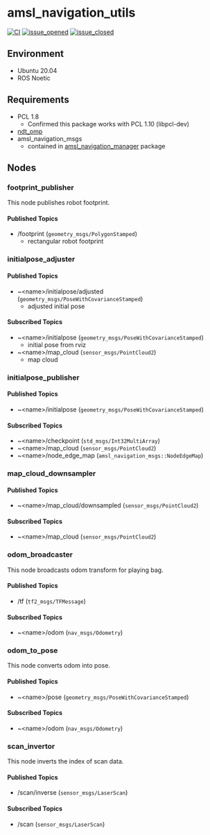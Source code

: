 # amsl_navigation_utils

[![CI](https://github.com/amslabtech/amsl_navigation_utils/workflows/ci/badge.svg)](https://github.com/amslabtech/amsl_navigation_utils/actions)
[![issue_opened](https://img.shields.io/github/issues/amslabtech/amsl_navigation_utils.svg)](https://github.com/amslabtech/amsl_navigation_utils/issues?q=is%3Aopen+is%3Aissue)
[![issue_closed](https://img.shields.io/github/issues-closed/amslabtech/amsl_navigation_utils.svg)](https://github.com/amslabtech/amsl_navigation_utils/issues?q=is%3Aissue+is%3Aclosed)

## Environment
- Ubuntu 20.04
- ROS Noetic

## Requirements
- PCL 1.8
  - Confirmed this package works with PCL 1.10 (libpcl-dev)
- [ndt_omp](https://github.com/koide3/ndt_omp.git)
- amsl_navigation_msgs
  - contained in [amsl_navigation_manager](https://github.com/amslabtech/amsl_navigation_managers.git) package

## Nodes
### footprint_publisher
This node publishes robot footprint.
#### Published Topics
- /footprint (`geometry_msgs/PolygonStamped`)
  - rectangular robot footprint

### initialpose_adjuster
#### Published Topics
- ~\<name>/initialpose/adjusted (`geometry_msgs/PoseWithCovarianceStamped`)
  - adjusted initial pose
#### Subscribed Topics
- ~\<name>/initialpose (`geometry_msgs/PoseWithCovarianceStamped`)
  - initial pose from rviz
- ~\<name>/map_cloud (`sensor_msgs/PointCloud2`)
  - map cloud

### initialpose_publisher
#### Published Topics
- ~\<name>/initialpose (`geometry_msgs/PoseWithCovarianceStamped`)
#### Subscribed Topics
- ~\<name>/checkpoint (`std_msgs/Int32MultiArray`)
- ~\<name>/map_cloud (`sensor_msgs/PointCloud2`)
- ~\<name>/node_edge_map (`amsl_navigation_msgs::NodeEdgeMap`)

### map_cloud_downsampler
#### Published Topics
- ~\<name>/map_cloud/downsampled (`sensor_msgs/PointCloud2`)
#### Subscribed Topics
- ~\<name>/map_cloud (`sensor_msgs/PointCloud2`)

### odom_broadcaster
This node broadcasts odom transform for playing bag.
#### Published Topics
- /tf (`tf2_msgs/TFMessage`)
#### Subscribed Topics
- ~\<name>/odom (`nav_msgs/Odometry`)

### odom_to_pose
This node converts odom into pose.
#### Published Topics
- ~\<name>/pose (`geometry_msgs/PoseWithCovarianceStamped`)
#### Subscribed Topics
- ~\<name>/odom (`nav_msgs/Odometry`)

### scan_invertor
This node inverts the index of scan data.
#### Published Topics
- /scan/inverse (`sensor_msgs/LaserScan`)
#### Subscribed Topics
- /scan (`sensor_msgs/LaserScan`)
